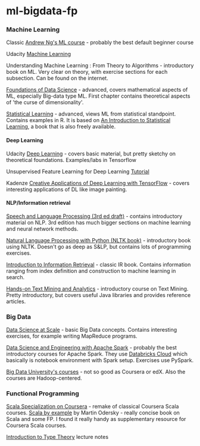 # ml-bigdata-fp


### Machine Learning
Classic [Andrew Ng's ML course](https://www.coursera.org/learn/machine-learning) - probably the best default beginner course

Udacity [Machine Learning](https://www.udacity.com/course/machine-learning--ud262)

Understanding Machine Learning : From Theory to Algorithms - introductory book on ML. Very clear on theory, with exercise sections for each subsection. Can be found on the internet.

[Foundations of Data Science](http://www.cs.cornell.edu/jeh/bookMay2015.pdf) - advanced, covers mathematical aspects of ML, especially Big-data type ML. First chapter contains theoretical aspects of 'the curse of dimensionality'.

[Statistical Learning](https://lagunita.stanford.edu/courses/HumanitiesSciences/StatLearning/Winter2016/about) - advanced, views ML from statistical standpoint. Contains examples in R. It is based on [ An Introduction to Statistical Learning](http://www-bcf.usc.edu/~gareth/ISL/), a book that is also freely available.


#### Deep Learning
Udacity [Deep Learning](https://www.udacity.com/course/deep-learning--ud730) - covers basic material, but pretty sketchy on theoretical foundations. Examples/labs in Tensorflow

Unsupervised Feature Learning for Deep Learning [Tutorial](http://deeplearning.stanford.edu/tutorial/)

Kadenze [Creative Applications of Deep Learning with TensorFlow](https://www.kadenze.com/courses/creative-applications-of-deep-learning-with-tensorflow-i/info) - covers interesting applications of DL like image painting.

#### NLP/Information retrieval

[Speech and Language Processing (3rd ed draft)](https://web.stanford.edu/~jurafsky/slp3/) - contains introductory material on NLP. 3rd edition has much bigger sections on machine learning and neural network methods.

[Natural Language Processing with Python (NLTK book)](http://www.nltk.org/book/) - introductory book using NLTK. Doesn't go as deep as S&LP, but contains lots of programming exercises.

[Introduction to Information Retrieval](https://nlp.stanford.edu/IR-book/) - classic IR book. Contains information ranging from index definition and construction to machine learning in search.

[Hands-on Text Mining and Analytics](https://www.coursera.org/learn/text-mining-analytics) - introductory course on Text Mining. Pretty introductory, but covers useful Java libraries and provides reference articles.

### Big Data

[Data Science at Scale](https://www.coursera.org/specializations/data-science) - basic Big Data concepts. Contains interesting exercises, for example writing MapReduce programs.

[Data Science and Engineering with Apache Spark](https://www.edx.org/xseries/data-science-engineering-apache-spark) - probably the best introductory courses for Apache Spark.
They use [Databricks Cloud](https://community.cloud.databricks.com/) which basically is notebook environment with Spark setup.
Exercises use PySpark.

[Big Data University's courses](https://bigdatauniversity.com/) - not so good as Coursera or edX. Also the courses are Hadoop-centered.

### Functional Programming

[Scala Specialization on Coursera](https://www.coursera.org/specializations/scala) - remake of classical Coursera Scala courses.
[Scala by example](http://www.scala-lang.org/docu/files/ScalaByExample.pdf) by Martin Odersky - really concise book on Scala and some FP. I found it really handy as supplementary resource for Coursera Scala courses.

[Introduction to Type Theory](http://www.cs.ru.nl/~herman/onderwijs/provingwithCA/paper-lncs.pdf) lecture notes
